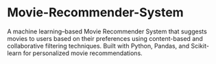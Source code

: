 # Movie-Recommender-System
A machine learning–based Movie Recommender System that suggests movies to users based on their preferences using content-based and collaborative filtering techniques. Built with Python, Pandas, and Scikit-learn for personalized movie recommendations.
